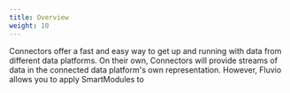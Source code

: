 ```yaml
---
title: Overview
weight: 10
---
```


Connectors offer a fast and easy way to get up and running with data from
different data platforms. On their own, Connectors will provide streams of
data in the connected data platform's own representation. However, Fluvio
allows you to apply SmartModules to 
